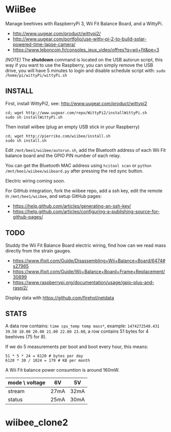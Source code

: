 WiiBee
======

Manage beehives with RaspberryPi 3, Wii Fit Balance Board, and a WittyPi.

* http://www.uugear.com/product/wittypi2/
* http://www.uugear.com/portfolio/use-witty-pi-2-to-build-solar-powered-time-lapse-camera/
* https://www.leboncoin.fr/consoles_jeux_video/offres?q=wii+fit&pe=3

*[NOTE]* The **shutdown** command is located on the USB autorun script,
this way if you want to use the Raspberry, you can simply remove the USB drive,
you will have 5 minutes to login and disable schedule script with:
`sudo /home/pi/wittyPi/wittyPi.sh`


INSTALL
-------

First, install WittyPi2, see: http://www.uugear.com/product/wittypi2
```
cd; wget http://www.uugear.com/repo/WittyPi2/installWittyPi.sh
sudo sh installWittyPi.sh
```

Then install wiibee (plug an empty USB stick in your Raspberry)
```
cd; wget http://pierriko.com/wiibee/install.sh
sudo sh install.sh
```

Edit `/mnt/bee1/wiibee/autorun.sh`, add the Bluetooth address of each Wii Fit
balance board and the GPIO PIN number of each relay.

You can get the Bluetooth MAC address using `hcitool scan` or
`python /mnt/bee1/wiibee/wiiboard.py` after pressing the red sync button.

Electric wiring coming soon.

For GitHub integration, fork the wiibee repo, add a ssh key, edit the remote in
`/mnt/bee1/wiibee`, and setup GitHub pages:
* https://help.github.com/articles/generating-an-ssh-key/
* https://help.github.com/articles/configuring-a-publishing-source-for-github-pages/

TODO
----

Studdy the Wii Fit Balance Board electric wiring,
find how can we read mass directly from the strain gauges.

* https://www.ifixit.com/Guide/Disassembling+Wii+Balance+Board/6474#s27965
* https://www.ifixit.com/Guide/Wii+Balance+Board+Frame+Replacement/30899
* https://www.raspberrypi.org/documentation/usage/gpio-plus-and-raspi2/

Display data with https://github.com/firehol/netdata


STATS
-----

A data row contains: `time cpu_temp temp mass*`, example:
`1474272540.431 39.50 10.00 20.00 21.00 22.00 23.00`, a row contains 51 bytes
for 4 beehives (75 for 8).

If we do 5 measurements per boot and boot every hour, this means:
```
51 * 5 * 24 = 6120 # bytes per day
6120 * 30 / 1024 = 179 # KB per month
```

A Wii Fit balance power consumtion is around 160mW.

| mode \\ voltage |  6V  |  5V  |
| --------------- | ---- | ---- |
|    stream       | 27mA | 32mA |
|    status       | 25mA | 30mA |
# wiibee_clone2
